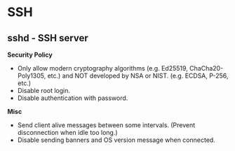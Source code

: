# SSH

## sshd - SSH server

**Security Policy**

* Only allow modern cryptography algorithms (e.g. Ed25519, ChaCha20-Poly1305, etc.) and NOT developed by NSA or NIST. (e.g. ECDSA, P-256, etc.)
* Disable root login.
* Disable authentication with password.


**Misc**

* Send client alive messages between some intervals. (Prevent disconnection when idle too long.)
* Disable sending banners and OS version message when connected.

